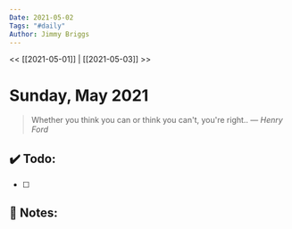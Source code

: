 ```yaml
---
Date: 2021-05-02
Tags: "#daily"
Author: Jimmy Briggs
---
```


<< [[2021-05-01]] | [[2021-05-03]] >>

# Sunday, May 2021

> Whether you think you can or think you can't, you're right..
> &mdash; <cite>Henry Ford</cite>


## ✔️ Todo:

- [ ] 

## 📝 Notes: